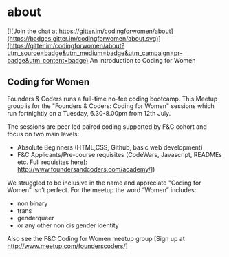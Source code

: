 # about

[![Join the chat at https://gitter.im/codingforwomen/about](https://badges.gitter.im/codingforwomen/about.svg)](https://gitter.im/codingforwomen/about?utm_source=badge&utm_medium=badge&utm_campaign=pr-badge&utm_content=badge)
An introduction to Coding for Women

## Coding for Women

Founders & Coders runs a full-time no-fee coding bootcamp. This Meetup group is for the "Founders & Coders: Coding for Women" sessions which run fortnightly on a Tuesday, 6.30-8.00pm from 12th July.

The sessions are peer led paired coding supported by F&C cohort and focus on two main levels: 

* Absolute Beginners (HTML,CSS, Github, basic web development)
* F&C Applicants/Pre-course requisites (CodeWars, Javascript, READMEs etc. Full requisites here[: http://www.foundersandcoders.com/academy/])

We struggled to be inclusive in the name and appreciate "Coding for Women" isn’t perfect. For the meetup the word “Women” includes:

* non binary
* trans
* genderqueer
* or any other non cis gender identity



Also see the F&C Coding for Women meetup group [Sign up at http://www.meetup.com/founderscoders/]
